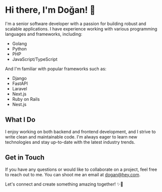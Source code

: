 # Hi there, I'm Doğan! 👋

I'm a senior software developer with a passion for building robust and scalable applications. I have experience working with various programming languages and frameworks, including:

- Golang
- Python
- PHP
- JavaScript/TypeScript

And I'm familiar with popular frameworks such as:

- Django
- FastAPI
- Laravel
- Next.js
- Ruby on Rails
- Nest.js

## What I Do

I enjoy working on both backend and frontend development, and I strive to write clean and maintainable code. I'm always eager to learn new technologies and stay up-to-date with the latest industry trends.

## Get in Touch

If you have any questions or would like to collaborate on a project, feel free to reach out to me. You can shoot me an email at [dogan@hey.com](mailto:dogan@hey.com).

Let's connect and create something amazing together! ✨🚀
